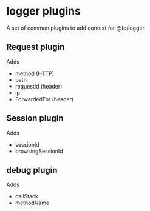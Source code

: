 # logger plugins

A set of common plugins to add context for @fc/logger

## Request plugin

Adds

- method (HTTP)
- path
- requestId (header)
- ip
- ForwardedFor (header)

## Session plugin

Adds

- sessionId
- browsingSessionId

## debug plugin

Adds

- callStack
- methodName
